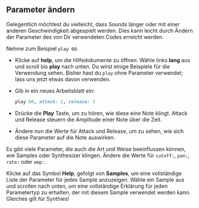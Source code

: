 ## Parameter ändern

Gelegentlich möchtest du vielleicht, dass Sounds länger oder mit einer anderen Geschwindigkeit abgespielt werden. Dies kann leicht durch Ändern der Parameter des von Dir verwendeten Codes erreicht werden.

Nehme zum Beispiel `play 60`.

- Klicke auf **help**, um die Hilfedokumente zu öffnen. Wähle links **lang** aus und scroll bis **play** nach unten. Du wirst einige Beispiele für die Verwendung sehen. Bisher hast du `play` ohne Parameter verwendet; lass uns jetzt etwas davon verwenden.
- Gib in ein neues Arbeitsblatt ein:
    
    ```ruby
    play 60, attack: 1, release: 3
    ```

- Drücke die **Play** Taste, um zu hören, wie diese eine Note klingt. Attack und Release steuern die Amplitude einer Note über die Zeit.

- Ändere nun die Werte für Attack und Release, um zu sehen, wie sich diese Parameter auf die Note auswirken.

Es gibt viele Parameter, die auch die Art und Weise beeinflussen können, wie Samples oder Synthesizer klingen. Ändere die Werte für `cutoff:`, `pan:`, `rate:` oder `amp:`.

Klicke auf das Symbol **Help**, gefolgt von **Samples**, um eine vollständige Liste der Parameter für jedes Sample anzuzeigen. Wähle ein Sample aus und scrollen nach unten, um eine vollständige Erklärung für jeden Parametertyp zu erhalten, der mit diesem Sample verwendet werden kann. Gleiches gilt für Synthies!